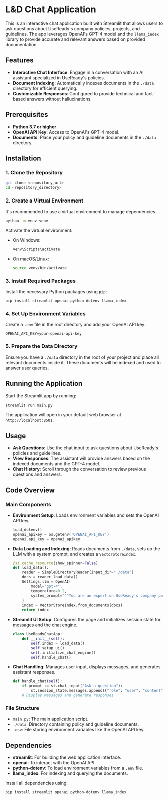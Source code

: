 
# L&D Chat Application

This is an interactive chat application built with Streamlit that allows users to ask questions about UseReady's company policies, projects, and guidelines. The app leverages OpenAI's GPT-4 model and the `llama_index` library to provide accurate and relevant answers based on provided documentation.

## Features

- **Interactive Chat Interface**: Engage in a conversation with an AI assistant specialized in UseReady's policies.
- **Document Indexing**: Automatically indexes documents in the `./data` directory for efficient querying.
- **Customizable Responses**: Configured to provide technical and fact-based answers without hallucinations.

## Prerequisites

- **Python 3.7 or higher**
- **OpenAI API Key**: Access to OpenAI's GPT-4 model.
- **Documents**: Place your policy and guideline documents in the `./data` directory.

## Installation

### 1. Clone the Repository

```bash
git clone <repository_url>
cd <repository_directory>
```

### 2. Create a Virtual Environment

It's recommended to use a virtual environment to manage dependencies.

```bash
python -m venv venv
```

Activate the virtual environment:

- On Windows:

  ```bash
  venv\Scripts\activate
  ```

- On macOS/Linux:

  ```bash
  source venv/bin/activate
  ```

### 3. Install Required Packages

Install the necessary Python packages using `pip`:

```bash
pip install streamlit openai python-dotenv llama_index
```

### 4. Set Up Environment Variables

Create a `.env` file in the root directory and add your OpenAI API key:

```env
OPENAI_API_KEY=your-openai-api-key
```

### 5. Prepare the Data Directory

Ensure you have a `./data` directory in the root of your project and place all relevant documents inside it. These documents will be indexed and used to answer user queries.

## Running the Application

Start the Streamlit app by running:

```bash
streamlit run main.py
```

The application will open in your default web browser at `http://localhost:8501`.

## Usage

- **Ask Questions**: Use the chat input to ask questions about UseReady's policies and guidelines.
- **View Responses**: The assistant will provide answers based on the indexed documents and the GPT-4 model.
- **Chat History**: Scroll through the conversation to review previous questions and answers.

## Code Overview

### Main Components

- **Environment Setup**: Loads environment variables and sets the OpenAI API key.
  
  ```python
  load_dotenv()
  openai_apikey = os.getenv('OPENAI_API_KEY')
  openai.api_key = openai_apikey
  ```

- **Data Loading and Indexing**: Reads documents from `./data`, sets up the LLM with a system prompt, and creates a `VectorStoreIndex`.

  ```python
  @st.cache_resource(show_spinner=False)
  def load_data():
      reader = SimpleDirectoryReader(input_dir="./data")
      docs = reader.load_data()
      Settings.llm = OpenAI(
          model="gpt-4",
          temperature=0.2,
          system_prompt="""You are an expert on UseReady's company policies and guidelines."""
      )
      index = VectorStoreIndex.from_documents(docs)
      return index
  ```

- **Streamlit UI Setup**: Configures the page and initializes session state for messages and the chat engine.

  ```python
  class UseReadyChatApp:
      def __init__(self):
          self.index = load_data()
          self.setup_ui()
          self.initialize_chat_engine()
          self.handle_chat()
  ```

- **Chat Handling**: Manages user input, displays messages, and generates assistant responses.

  ```python
  def handle_chat(self):
      if prompt := st.chat_input("Ask a question"):
          st.session_state.messages.append({"role": "user", "content": prompt})
      # Display messages and generate responses
  ```

### File Structure

- `main.py`: The main application script.
- `./data`: Directory containing policy and guideline documents.
- `.env`: File storing environment variables like the OpenAI API key.

## Dependencies

- **streamlit**: For building the web application interface.
- **openai**: To interact with the OpenAI API.
- **python-dotenv**: To load environment variables from a `.env` file.
- **llama_index**: For indexing and querying the documents.

Install all dependencies using:

```bash
pip install streamlit openai python-dotenv llama_index
```
